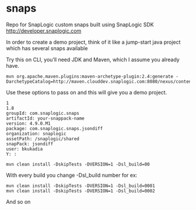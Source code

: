 # snaps
Repo for SnapLogic custom snaps built using SnapLogic SDK http://developer.snaplogic.com

In order to create a demo project, think of it like a jump-start java project which has several snaps available

Try this on CLI, you’ll need JDK and Maven, which I assume you already have.

    mvn org.apache.maven.plugins:maven-archetype-plugin:2.4:generate -DarchetypeCatalog=http://maven.clouddev.snaplogic.com:8080/nexus/content/repositories/master/


Use these options to pass on and this will give you a demo project.
 
    1
    1.8
    groupId: com.snaplogic.snaps
    artifactId: your-snappack-name
    version: 4.9.0.M1
    package: com.snaplogic.snaps.jsondiff
    organization: snaplogic
    assetPath: /snaplogic/shared
    snapPack: jsondiff
    user: bkukadia
    Y: :
 
    mvn clean install -DskipTests -DVERSION=1 -Dsl_build=00

With every build you change -Dsl_build number for ex:

    mvn clean install -DskipTests -DVERSION=1 -Dsl_build=0001
    mvn clean install -DskipTests -DVERSION=1 -Dsl_build=0002

And so on

